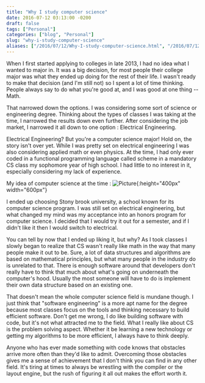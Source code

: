 ```yaml
---
title: "Why I study computer science"
date: 2016-07-12 03:13:00 -0200
draft: false
tags: ["Personal"]
categories: ["blog", "Personal"]
slug: "why-i-study-computer-science"
aliases: ["/2016/07/12/Why-I-study-computer-science.html", "/2016/07/12/Why-I-study-computer-science/"]
---
```


When I first started applying to colleges in late 2013, I had no idea what I wanted
to major in. It was a big decision, for most people their college major was what they
ended up doing for the rest of their life. I wasn't ready to make that decision (and I'm
still not) so I spent a lot of time thinking. People always say to do what you're good at, and
I was good at one thing -- Math. 

That narrowed down the options. I was considering some sort of science or engineering degree.
Thinking about the types of classes I was taking at the time, I narrowed the results down
even further. After considering the job market, I narrowed it all down to one option : Electrical
Engineering.

Electrical Engineering? But you're a computer science major! Hold on, the story isn't over yet.
While I was pretty set on electrical engineering I was also considering applied math or even physics.
At the time, I had only ever coded in a functional programming language called scheme in a mandatory
CS class my sophomore year of high school. I had little to no interest in it, especially considering my lack of
experience.

My idea of computer science at the time : ![Picture](http://www.gampmedia.com/wp-content/gallery/The-great-benefits-of-choosing-bespoke-software-pictures/Steps-to-finding-the-best-software-development-company.jpg){:height="400px" width="600px"}

I ended up choosing Stony brook university, a school known for its computer science program. I
was still set on electrical engineering, but what changed my mind was my acceptance into an 
honors program for computer science. I decided that I would try it out for a semester, and if
I didn't like it then I would switch to electrical.

You can tell by now that I ended up liking it, but why? As I took classes I slowly began to
realize that CS wasn't really like math in the way that many people make it out to be. Sure,
a lot of data structures and algorithms are based on mathematical principles, but what many
people in the industry do is unrelated to that. There is enough software around that developers
don't really have to think that much about what's going on underneath the computer's hood.
Usually the most someone will have to do is implement their own data structure based on an existing one.

That doesn't mean the whole computer science field is mundane though. I just think that 
"software engineering" is a more apt name for the degree because most classes focus on the
tools and thinking necessary to build efficient software. Don't get me wrong, I do like building
software with code, but it's not what attracted me to the field. What I really like about CS is the
problem solving aspect. Whether it be learning a new technology or getting my algorithms to be
more efficient, I always have to think deeply.

Anyone who has ever made something with code knows that obstacles arrive more often than they'd
like to admit. Overcoming those obstacles gives me a sense of achievement that I don't think
you can find in any other field. It's tiring at times to always be wrestling with the compiler
or the layout engine, but the rush of figuring it all out makes the effort worth it.

